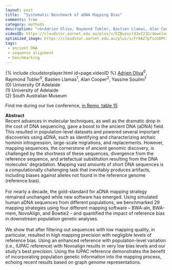```yaml
---
layout: post
title:  "Systematic Benchmark of aDNA Mapping Bias"
comments: true
category: methods
description: "<b>Adrien Oliva, Raymond Tobler, Bastien Llamas, Alan Cooper, Yassine Souilmi</b><br/>Recent advances in molecular techniques, as well a..."
videoID: https://cloudstor.aarnet.edu.au/plus/s/EZBuzxitdJwI21D/download
optimized_image: https://cloudstor.aarnet.edu.au/plus/s/Fr6AZ7pfszG6Mtr/download
tags:
 - ancient DNA
 - sequence alignment
 - benchmarking
---
```

{% include cloudstorplayer.html id=page.videoID %}
<u>Adrien Oliva</u><sup>0</sup>, Raymond Tobler<sup>0</sup>, Bastien Llamas<sup>1</sup>, Alan Cooper<sup>2</sup>, Yassine Souilmi<sup>1</sup><br/>
\(0\) University Of Adelaide<br/>
\(1\) University of Adelaide<br/>
\(2\) South Australian Museum

Find me during our live conference, [in Remo, table 15](https://remo.co)

<b>Abstract</b><br/>
Recent advances in molecular techniques, as well as the dramatic drop in the cost of DNA sequencing, gave a boost to the ancient DNA \(aDNA\) field. This resulted in population-level datasets and powered several important discoveries using aDNA, such as identifying and characterizing archaic hominin introgression, large-scale migrations, and replacements. However, mapping sequences, the cornerstone of ancient genomic discovery, is challenged by the shortness of these sequences, divergence from the reference sequence, and artefactual substitution resulting from the DNA molecules' degradation. Mapping vast amounts of short DNA sequences is a computationally challenging task that inevitably produces artifacts, including biases against alleles not found in the reference genome \(reference bias\).<br/><br/>For nearly a decade, the gold-standard for aDNA mapping strategy remained unchanged while new software has emerged. Using simulated human aDNA sequences from different populations, we benchmarked 29 mapping strategies using four different mapping software – BWA-aln, BWA-mem, NovoAlign, and Bowtie2 – and quantified the impact of reference bias in downstream population genetic analyses.<br/><br/>We show that after filtering out sequences with low mapping quality, in particular, resulted in high mapping precision with negligible levels of reference bias. Using an enhanced reference with population-level variation \(i.e., IUPAC reference\) with Novoalign results in very low bias levels and our study's best precision. Using the IUPAC reference demonstrates the benefit of incorporating population genetic information into the mapping process, echoing recent results based on graph genome representations.
